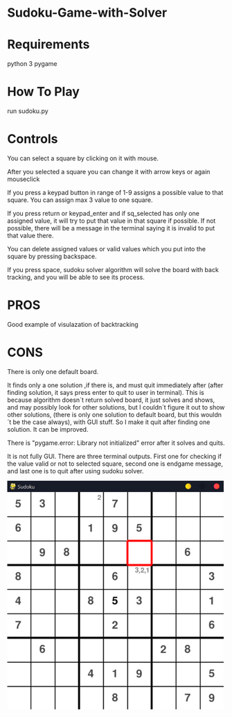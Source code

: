 # Sudoku-Game-with-Solver

# Requirements
python 3
pygame

# How To Play
run sudoku.py

# Controls
You can select a square by clicking on it with mouse.

After you selected a square you can change it with arrow keys or again mouseclick

If you press a keypad button in range of 1-9 assigns a possible value to that square. You can assign max 3 value to one square.

If you press return or keypad_enter and if sq_selected has only one assigned value, it will try to put that value in that square if possible. 
If not possible, there will be a message in the terminal saying it is invalid to put that value there.

You can delete assigned values or valid values which you put into the square by pressing backspace.

If you press space, sudoku solver algorithm will solve the board with back tracking, and you will be able to see its process.

# PROS
Good example of visulazation of backtracking

# CONS
There is only one default board. 

It finds only a one solution ,if there is, and must quit immediately after (after finding solution, it says press enter to quit to user in terminal). This is because algorithm doesn´t return solved board, it just solves and shows, and may possibly look for other solutions, but I couldn´t figure it out to show other solutions, (there is only one solution to default board, but this wouldn´t be the case always), with GUI stuff. So I make it quit after finding one solution. It can be improved.

There is "pygame.error: Library not initialized" error after it solves and quits.

It is not fully GUI. There are three terminal outputs. First one for checking if the value valid or not to selected square, second one is endgame message, and last one is to quit after using sudoku solver.





<img src="Sudoku Game (+Solver)/screenshot.png" width="500">

